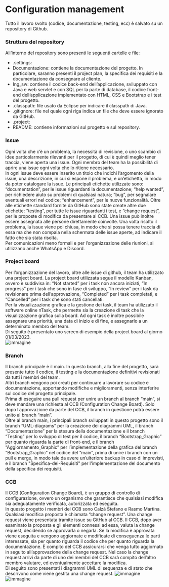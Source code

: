 # Configuration management 
Tutto il lavoro svolto (codice, documentazione, testing, ecc) è salvato su un repository di Github. <br>
### Struttura del repository
All’interno del repository sono presenti le seguenti cartelle e file: <br>
+	.settings: <br>
+	Documentazione: contiene la documentazione del progetto. In particolare, saranno presenti il project plan, la specifica dei requisiti e la documentazione da consegnare al cliente.  <br>
+	Ing_sw: contiene il codice back-end dell’applicazione, sviluppato con Java e web servlet e con SQL per la parte di database, il codice front-end dell’applicazione implementato con HTML, CSS e Bootstrap e i test del progetto.  <br>
+	.classpath: file usato da Eclipse per indicare il classpath di Java. <br>
+	.gitignore: file nel quale ogni riga indica un file che deve essere ignorato da GitHub. <br>
+	.project: <br>
+	README: contiene informazioni sul progetto e sul repository. <br>
### Issue
Ogni volta che c’è un problema, la necessità di revisione, o uno scambio di idee particolarmente rilevanti per il progetto, di cui è quindi meglio tener traccia, viene aperta una issue. Ogni membro del team ha la possibilità di aprire una issue ogni volta che lo ritiene necessario.  <br>
In ogni issue deve essere inserito un titolo che indichi l’argomento della issue, una descrizione, in cui si espone il problema, e un’etichetta, in modo da poter catalogare la issue. Le principali etichette utilizzate sono: “documentation”, per le issue riguardanti la documentazione; “help wanted”, per richiedere aiuto su problemi di qualsiasi natura; “bug”, per segnalare eventuali errori nel codice; “enhancement”, per le nuove funzionalità. Oltre alle etichette standard fornite da GitHub sono state create altre due etichette: “testing”, per tutte le issue riguardanti i test, e “change request”, per le proposte di modifica da presentare al CCB. Una issue può inoltre essere assegnata alle persone direttamente coinvolte. Una volta risolto il problema, la issue viene poi chiusa, in modo che si possa tenere traccia di essa ma che non compaia nella schermata delle issue aperte, ad indicare il fatto che sia stata risolta. <br>
Per comunicazioni meno formali e per l’organizzazione delle riunioni, si utilizzano anche WhatsApp e Discord. 
### Project board 
Per l’organizzazione del lavoro, oltre alle issue di github, il team ha utilizzato una project board. La project board utilizzata segue il modello Kanban, ovvero è suddivisa in: “Not started” per i task non ancora iniziati, “In progress” per i task che sono in fase di sviluppo, “In review” per i task da revisionare prima dell’approvazione, “Completed” per i task completati, e “Cancelled” per i task che sono stati cancellati. <br>
Per la visualizzazione grafica e la gestione dei task, il team ha utilizzato il software online nTask, che permette sia la creazione di task che la visualizzazione grafica sulla board. Ad ogni task è inoltre possibile assegnare una priorità, una data di inizio e di fine, e assegnarlo a un determinato membro del team. <br>
Di seguito è presentato uno screen di esempio della project board al giorno 01/03/2023. <br>
![immagine](https://github.com/LLongaretti/ProgettoVideoCorsi/blob/Documentazione/project%20board%20def.jpg)
### Branch 
Il branch principale è il main. In questo branch, alla fine del progetto, sarà presente tutto il codice, il testing e la documentazione definitivi revisionati da tutti i membri del team. <br>
Altri branch vengono poi creati per continuare a lavorare su codice e documentazione, apportando modifiche e miglioramenti, senza interferire sul codice del progetto principale. <br>
Prima di eseguire una pull request per unire un branch al branch “main”, si deve mandare una richiesta al CCB (Configuration Change Board). Solo dopo l’approvazione da parte del CCB, il branch in questione potrà essere unito al branch “main”. <br>
Oltre al branch main, i principali branch sviluppati in questo progetto sono il branch “UML-diagrams” per la creazione dei diagrammi UML, il branch “Documentazione” per la stesura della documentazione e il branch “Testing” per lo sviluppo di test per il codice, il branch “Bootstrap_Graphic” per quanto riguarda la parte di front-end, e il branch “Aggiornamento_Graphic” per l’implementazione della grafica del branch “Bootstrap_Graphic” nel codice del “main”, prima di unire i branch con un pull e merge, in modo tale da avere un’ulteriore backup in caso di imprevisti, e il branch "Specifica-dei-Requisiti" per l'implementazione del documento della specifica dei requisiti.  <br>
### CCB
Il CCB (Configuration Change Board), è un gruppo di controllo di configurazione, ovvero un organismo che garantisce che qualsiasi modifica sia adeguatamente verificata, autorizzata ed eseguita. <br>
In questo progetto i membri del CCB sono Calzà Stefano e Rasmo Martina. <br>
Qualsiasi modifica proposta è chiamata “change request”. Una change request viene presentata tramite issue su GitHub al CCB. Il CCB, dopo aver esaminato la proposta e gli elementi connessi ad essa, valuta la change request, decidendo se approvarla o negarla.  Se la modifica è approvata viene eseguita e vengono aggiornate e modificate di conseguenza le parti interessate, sia per quanto riguarda il codice che per quanto riguarda la documentazione. È compito del CCB assicurarsi che venga tutto aggiornato in seguito all’approvazione della change request. Nel caso la change request arrivi da parte di uno dei membri del CCB sarà compito dell’altro membro valutare, ed eventualmente accettare la modifica. <br>
Di seguito sono presentati i diagrammi UML di sequenza e di stato che descrivono come viene gestita una change request. 
![immagine](https://github.com/LLongaretti/ProgettoVideoCorsi/blob/main/UML_diagrams/PNG/sequence_diagram_ChangeRequest-1.png)
<br>
![immagine](https://github.com/LLongaretti/ProgettoVideoCorsi/blob/main/UML_diagrams/PNG/state_machine_diagram_ChangeRequest-1.png)
